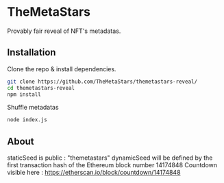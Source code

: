 # TheMetaStars

Provably fair reveal of NFT's metadatas.

## Installation

Clone the repo & install dependencies.

```bash
git clone https://github.com/TheMetaStars/themetastars-reveal/
cd themetastars-reveal
npm install 
```
Shuffle metadatas 
```bash
node index.js
```

## About

staticSeed is public : "themetastars"
dynamicSeed will be defined by the first transaction hash of the Ethereum block number 14174848 
Countdown visible here : https://etherscan.io/block/countdown/14174848
